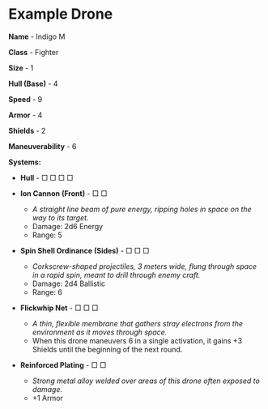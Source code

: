 # Example Drone

**Name** - Indigo M

**Class** - Fighter

**Size** - 1

**Hull (Base)** - 4

**Speed** - 9

**Armor** - 4

**Shields** - 2

**Maneuverability** - 6

**Systems:**

- **Hull** - □ □ □ □

- **Ion Cannon (Front)** - □ □
	- *A straight line beam of pure energy, ripping holes in space on the way to its target.*
	- Damage: 2d6 Energy
	- Range: 5

- **Spin Shell Ordinance (Sides)** - □ □ □
	- *Corkscrew-shaped projectiles, 3 meters wide, flung through space in a rapid spin, meant to drill through enemy craft.*
	- Damage: 2d4 Ballistic
	- Range: 6

- **Flickwhip Net** - □ □ □
	- *A thin, flexible membrane that gathers stray electrons from the environment as it moves through space.*
	- When this drone maneuvers 6 in a single activation, it gains +3 Shields until the beginning of the next round.

- **Reinforced Plating** - □ □
	- *Strong metal alloy welded over areas of this drone often exposed to damage.*
	- +1 Armor
